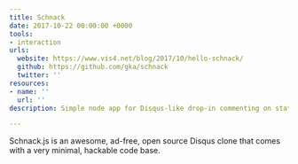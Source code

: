 ```yaml
---
title: Schnack
date: 2017-10-22 00:00:00 +0000
tools:
- interaction
urls:
  website: https://www.vis4.net/blog/2017/10/hello-schnack/
  github: https://github.com/gka/schnack
  twitter: ''
resources:
- name: ''
  url: ''
description: Simple node app for Disqus-like drop-in commenting on static websites

---
```

Schnack.js is an awesome, ad-free, open source Disqus clone that comes with a very minimal, hackable code base.
